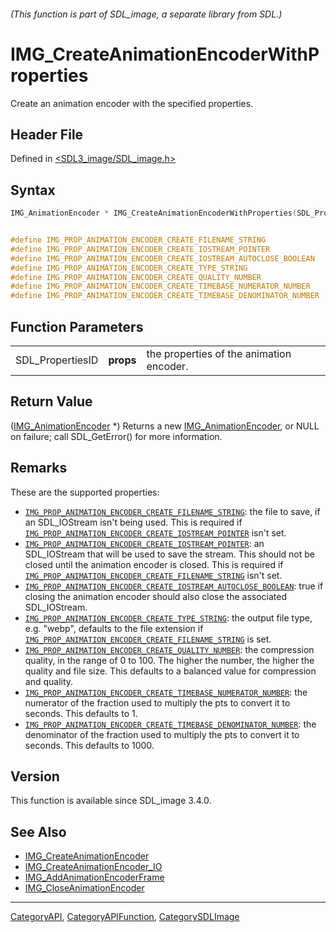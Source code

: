 ###### (This function is part of SDL_image, a separate library from SDL.)
# IMG_CreateAnimationEncoderWithProperties

Create an animation encoder with the specified properties.

## Header File

Defined in [<SDL3_image/SDL_image.h>](https://github.com/libsdl-org/SDL_image/blob/main/include/SDL3_image/SDL_image.h)

## Syntax

```c
IMG_AnimationEncoder * IMG_CreateAnimationEncoderWithProperties(SDL_PropertiesID props);


#define IMG_PROP_ANIMATION_ENCODER_CREATE_FILENAME_STRING                "SDL_image.animation_encoder.create.filename"
#define IMG_PROP_ANIMATION_ENCODER_CREATE_IOSTREAM_POINTER               "SDL_image.animation_encoder.create.iostream"
#define IMG_PROP_ANIMATION_ENCODER_CREATE_IOSTREAM_AUTOCLOSE_BOOLEAN     "SDL_image.animation_encoder.create.iostream.autoclose"
#define IMG_PROP_ANIMATION_ENCODER_CREATE_TYPE_STRING                    "SDL_image.animation_encoder.create.type"
#define IMG_PROP_ANIMATION_ENCODER_CREATE_QUALITY_NUMBER                 "SDL_image.animation_encoder.create.quality"
#define IMG_PROP_ANIMATION_ENCODER_CREATE_TIMEBASE_NUMERATOR_NUMBER      "SDL_image.animation_encoder.create.timebase.numerator"
#define IMG_PROP_ANIMATION_ENCODER_CREATE_TIMEBASE_DENOMINATOR_NUMBER    "SDL_image.animation_encoder.create.timebase.denominator"
```

## Function Parameters

|                  |           |                                          |
| ---------------- | --------- | ---------------------------------------- |
| SDL_PropertiesID | **props** | the properties of the animation encoder. |

## Return Value

([IMG_AnimationEncoder](IMG_AnimationEncoder) *) Returns a new
[IMG_AnimationEncoder](IMG_AnimationEncoder), or NULL on failure; call
SDL_GetError() for more information.

## Remarks

These are the supported properties:

- [`IMG_PROP_ANIMATION_ENCODER_CREATE_FILENAME_STRING`](IMG_PROP_ANIMATION_ENCODER_CREATE_FILENAME_STRING):
  the file to save, if an SDL_IOStream isn't being used. This is required
  if
  [`IMG_PROP_ANIMATION_ENCODER_CREATE_IOSTREAM_POINTER`](IMG_PROP_ANIMATION_ENCODER_CREATE_IOSTREAM_POINTER)
  isn't set.
- [`IMG_PROP_ANIMATION_ENCODER_CREATE_IOSTREAM_POINTER`](IMG_PROP_ANIMATION_ENCODER_CREATE_IOSTREAM_POINTER):
  an SDL_IOStream that will be used to save the stream. This should not be
  closed until the animation encoder is closed. This is required if
  [`IMG_PROP_ANIMATION_ENCODER_CREATE_FILENAME_STRING`](IMG_PROP_ANIMATION_ENCODER_CREATE_FILENAME_STRING)
  isn't set.
- [`IMG_PROP_ANIMATION_ENCODER_CREATE_IOSTREAM_AUTOCLOSE_BOOLEAN`](IMG_PROP_ANIMATION_ENCODER_CREATE_IOSTREAM_AUTOCLOSE_BOOLEAN):
  true if closing the animation encoder should also close the associated
  SDL_IOStream.
- [`IMG_PROP_ANIMATION_ENCODER_CREATE_TYPE_STRING`](IMG_PROP_ANIMATION_ENCODER_CREATE_TYPE_STRING):
  the output file type, e.g. "webp", defaults to the file extension if
  [`IMG_PROP_ANIMATION_ENCODER_CREATE_FILENAME_STRING`](IMG_PROP_ANIMATION_ENCODER_CREATE_FILENAME_STRING)
  is set.
- [`IMG_PROP_ANIMATION_ENCODER_CREATE_QUALITY_NUMBER`](IMG_PROP_ANIMATION_ENCODER_CREATE_QUALITY_NUMBER):
  the compression quality, in the range of 0 to 100. The higher the number,
  the higher the quality and file size. This defaults to a balanced value
  for compression and quality.
- [`IMG_PROP_ANIMATION_ENCODER_CREATE_TIMEBASE_NUMERATOR_NUMBER`](IMG_PROP_ANIMATION_ENCODER_CREATE_TIMEBASE_NUMERATOR_NUMBER):
  the numerator of the fraction used to multiply the pts to convert it to
  seconds. This defaults to 1.
- [`IMG_PROP_ANIMATION_ENCODER_CREATE_TIMEBASE_DENOMINATOR_NUMBER`](IMG_PROP_ANIMATION_ENCODER_CREATE_TIMEBASE_DENOMINATOR_NUMBER):
  the denominator of the fraction used to multiply the pts to convert it to
  seconds. This defaults to 1000.

## Version

This function is available since SDL_image 3.4.0.

## See Also

- [IMG_CreateAnimationEncoder](IMG_CreateAnimationEncoder)
- [IMG_CreateAnimationEncoder_IO](IMG_CreateAnimationEncoder_IO)
- [IMG_AddAnimationEncoderFrame](IMG_AddAnimationEncoderFrame)
- [IMG_CloseAnimationEncoder](IMG_CloseAnimationEncoder)

----
[CategoryAPI](CategoryAPI), [CategoryAPIFunction](CategoryAPIFunction), [CategorySDLImage](CategorySDLImage)

